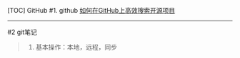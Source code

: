 [TOC]
GitHub
#1. github
[如何在GitHub上高效搜索开源项目](https://blog.csdn.net/csdnnews/article/details/86570635)


***
#2 git笔记

>1. 基本操作：本地，远程，同步
